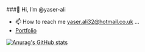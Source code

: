 ###👋 Hi, I’m @yaser-ali
- 📫 How to reach me yaser.ali32@hotmail.co.uk ...
- [Portfolio](https://yaser-ali.github.io/)

[![Anurag's GitHub stats](https://github-readme-stats.vercel.app/api?username=yaser-ali)](https://github.com/yaser-ali/github-readme-stats)

<!---
yaser-ali/yaser-ali is a ✨ special ✨ repository because its `README.md` (this file) appears on your GitHub profile.
You can click the Preview link to take a look at your changes.
--->
